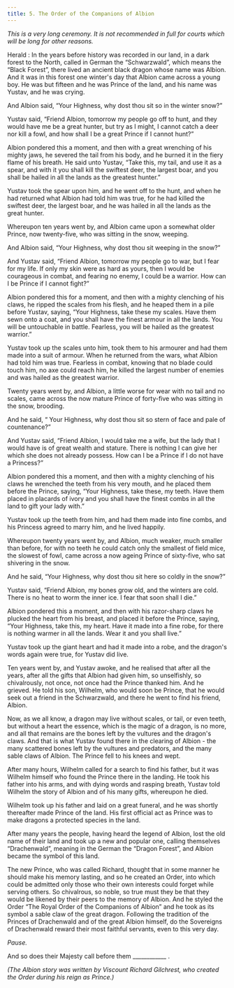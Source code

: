 ```yaml
---
title: 5. The Order of the Companions of Albion
---
```


_This is a very long ceremony. It is not recommended in full for courts which will be long for other reasons._

Herald
: In the years before history was recorded in our land, in a dark forest to the North, called in German the “Schwarzwald”, which means the “Black Forest”, there lived an ancient black dragon whose name was Albion. And it was in this forest one winter's day that Albion came across a young boy. He was but fifteen and he was Prince of the land, and his name was Yustav, and he was crying.

And Albion said, “Your Highness, why dost thou sit so in the winter snow?”

Yustav said, “Friend Albion, tomorrow my people go off to hunt, and they would have me be a great hunter, but try as I might, I cannot catch a deer nor kill a fowl, and how shall I be a great Prince if I cannot hunt?”

Albion pondered this a moment, and then with a great wrenching of his mighty jaws, he severed the tail from his body, and he burned it in the fiery flame of his breath. He said unto Yustav, “Take this, my tail, and use it as a spear, and with it you shall kill the swiftest deer, the largest boar, and you shall be hailed in all the lands as the greatest hunter.”

Yustav took the spear upon him, and he went off to the hunt, and when he had returned what Albion had told him was true, for he had killed the swiftest deer, the largest boar, and he was hailed in all the lands as the great hunter.

Whereupon ten years went by, and Albion came upon a somewhat older Prince, now twenty-five, who was sitting in the snow, weeping.

And Albion said, “Your Highness, why dost thou sit weeping in the snow?”

And Yustav said, “Friend Albion, tomorrow my people go to war, but I fear for my life. If only my skin were as hard as yours, then I would be courageous in combat, and fearing no enemy, I could be a warrior. How can I be Prince if I cannot fight?”

Albion pondered this for a moment, and then with a mighty clenching of his claws, he ripped the scales from his flesh, and he heaped them in a pile before Yustav, saying, “Your Highness, take these my scales. Have them sewn onto a coat, and you shall have the finest armour in all the lands. You will be untouchable in battle. Fearless, you will be hailed as the greatest warrior.”

Yustav took up the scales unto him, took them to his armourer and had them made into a suit of armour. When he returned from the wars, what Albion had told him was true. Fearless in combat, knowing that no blade could touch him, no axe could reach him, he killed the largest number of enemies and was hailed as the greatest warrior.

Twenty years went by, and Albion, a little worse for wear with no tail and no scales, came across the now mature Prince of forty-five who was sitting in the snow, brooding.

And he said, “ Your Highness, why dost thou sit so stern of face and pale of countenance?”

And Yustav said, “Friend Albion, I would take me a wife, but the lady that I would have is of great wealth and stature. There is nothing I can give her which she does not already possess. How can I be a Prince if I do not have a Princess?”

Albion pondered this a moment, and then with a mighty clenching of his claws he wrenched the teeth from his very mouth, and he placed them before the Prince, saying, “Your Highness, take these, my teeth. Have them placed in placards of ivory and you shall have the finest combs in all the land to gift your lady with.”

Yustav took up the teeth from him, and had them made into fine combs, and his Princess agreed to marry him, and he lived happily.

Whereupon twenty years went by, and Albion, much weaker, much smaller than before, for with no teeth he could catch only the smallest of field mice, the slowest of fowl, came across a now ageing Prince of sixty-five, who sat shivering in the snow.

And he said, “Your Highness, why dost thou sit here so coldly in the snow?”

Yustav said, “Friend Albion, my bones grow old, and the winters are cold. There is no heat to worm the inner ice. I fear that soon shall I die.”

Albion pondered this a moment, and then with his razor-sharp claws he plucked the heart from his breast, and placed it before the Prince, saying, “Your Highness, take this, my heart. Have it made into a fine robe, for there is nothing warmer in all the lands. Wear it and you shall live.”

Yustav took up the giant heart and had it made into a robe, and the dragon's words again were true, for Yustav did live.

Ten years went by, and Yustav awoke, and he realised that after all the years, after all the gifts that Albion had given him, so unselfishly, so chivalrously, not once, not once had the Prince thanked him. And he grieved. He told his son, Wilhelm, who would soon be Prince, that he would seek out a friend in the Schwarzwald, and there he went to find his friend, Albion.

Now, as we all know, a dragon may live without scales, or tail, or even teeth, but without a heart the essence, which is the magic of a dragon, is no more, and all that remains are the bones left by the vultures and the dragon's claws. And that is what Yustav found there in the clearing of Albion - the many scattered bones left by the vultures and predators, and the many sable claws of Albion. The Prince fell to his knees and wept.

After many hours, Wilhelm called for a search to find his father, but it was Wilhelm himself who found the Prince there in the landing. He took his father into his arms, and with dying words and rasping breath, Yustav told Wilhelm the story of Albion and of his many gifts, whereupon he died.

Wilhelm took up his father and laid on a great funeral, and he was shortly thereafter made Prince of the land. His first official act as Prince was to make dragons a protected species in the land.

After many years the people, having heard the legend of Albion, lost the old name of their land and took up a new and popular one, calling themselves “Drachenwald”, meaning in the German the “Dragon Forest”, and Albion became the symbol of this land.

The new Prince, who was called Richard, thought that in some manner he should make his memory lasting, and so he created an Order, into which could be admitted only those who their own interests could forget while serving others. So chivalrous, so noble, so true must they be that they would be likened by their peers to the memory of Albion. And he styled the Order “The Royal Order of the Companions of Albion” and he took as its symbol a sable claw of the great dragon. Following the tradition of the Princes of Drachenwald and of the great Albion himself, do the Sovereigns of Drachenwald reward their most faithful servants, even to this very day.

_Pause._

And so does their Majesty call before them ____________ .

_(The Albion story was written by Viscount Richard Gilchrest, who created the Order during his reign as Prince.)_
